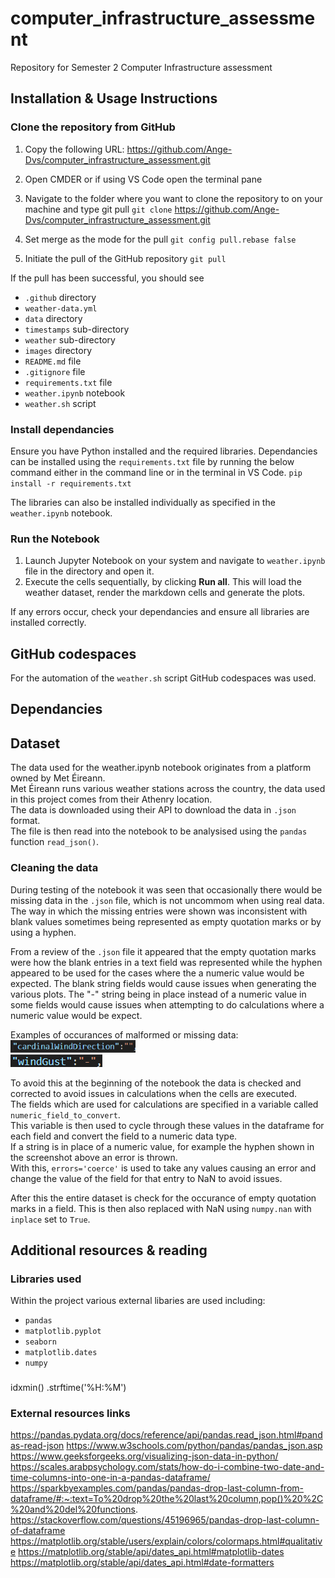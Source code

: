 # computer_infrastructure_assessment
Repository for Semester 2 Computer Infrastructure assessment

## Installation & Usage Instructions

### Clone the repository from GitHub

1. Copy the following URL:
https://github.com/Ange-Dvs/computer_infrastructure_assessment.git

1. Open CMDER or if using VS Code open the terminal pane

1. Navigate to the folder where you want to clone the repository to on your machine and type git pull
``git clone`` https://github.com/Ange-Dvs/computer_infrastructure_assessment.git

1. Set merge as the mode for the pull
``git config pull.rebase false``

1. Initiate the pull of the GitHub repository
``git pull``

If the pull has been successful, you should see   
- ``.github`` directory 
- ``weather-data.yml``
- ``data`` directory 
- ``timestamps`` sub-directory 
- ``weather`` sub-directory
- ``images`` directory
- ``README.md`` file
- ``.gitignore`` file
- ``requirements.txt`` file
- ``weather.ipynb`` notebook
- ``weather.sh`` script

### Install dependancies

Ensure you have Python installed and the required libraries. 
Dependancies can be installed using the ``requirements.txt`` file by running the below command either in the command line or in the terminal in VS Code.
``pip install -r requirements.txt``

The libraries can also be installed individually as specified in the ``weather.ipynb`` notebook.

### Run the Notebook

1. Launch Jupyter Notebook on your system and navigate to ``weather.ipynb`` file in the directory and open it.
1. Execute the cells sequentially, by clicking **Run all**. This will load the weather dataset, render the markdown cells and generate the plots.

If any errors occur, check your dependancies and ensure all libraries are installed correctly.

## GitHub codespaces

For the automation of the ``weather.sh`` script GitHub codespaces was used.  

## Dependancies

## Dataset

The data used for the weather.ipynb notebook originates from a platform owned by Met Éireann.  
Met Éireann runs various weather stations across the country, the data used in this project comes from their Athenry location.  
The data is downloaded using their API to download the data in ``.json`` format.  
The file is then read into the notebook to be analysised using the ``pandas`` function ``read_json()``.  

### Cleaning the data 

During testing of the notebook it was seen that occasionally there would be missing data in the ``.json`` file, which is not uncommom when using real data.  
The way in which the missing entries were shown was inconsistent with blank values sometimes being represented as empty quotation marks or by using a hyphen.  

From a review of the ``.json`` file it appeared that the empty quotation marks were how the blank entries in a text field was represented while the hyphen appeared to be used for the cases where the a numeric value would be expected. The blank string fields would cause issues when generating the various plots. The "-" string being in place instead of a numeric value in some fields would cause issues when attempting to do calculations where a numeric value would be expect.  

Examples of occurances of malformed or missing data:  
![Example of empty field with empty quotation marks](images/blank_empty_value_quotations.png)   
![Example of empty field with empty hyphen](images/blank_empty_value_hyphen.png)    

To avoid this at the beginning of the notebook the data is checked and corrected to avoid issues in calculations when the cells are executed.  
The fields which are used for calculations are specified in a variable called ``numeric_field_to_convert``.  
This variable is then used to cycle through these values in the dataframe for each field and convert the field to a numeric data type.  
If a string is in place of a numeric value, for example the hyphen shown in the screenshot above an error is thrown.  
With this, ``errors='coerce'`` is used to take any values causing an error and change the value of the field for that entry to NaN to avoid issues.

After this the entire dataset is check for the occurance of empty quotation marks in a field. This is then also replaced with NaN using ``numpy.nan`` with ``inplace`` set to ``True``.  

## Additional resources & reading

### Libraries used

Within the project various external libaries are used including: 

- ``pandas``
- ``matplotlib.pyplot``
- ``seaborn``
- ``matplotlib.dates``
- ``numpy``

###

idxmin()
.strftime('%H:%M')


### External resources links
https://pandas.pydata.org/docs/reference/api/pandas.read_json.html#pandas-read-json
https://www.w3schools.com/python/pandas/pandas_json.asp
https://www.geeksforgeeks.org/visualizing-json-data-in-python/
https://scales.arabpsychology.com/stats/how-do-i-combine-two-date-and-time-columns-into-one-in-a-pandas-dataframe/
https://sparkbyexamples.com/pandas/pandas-drop-last-column-from-dataframe/#:~:text=To%20drop%20the%20last%20column,pop()%20%2C%20and%20del%20functions.
https://stackoverflow.com/questions/45196965/pandas-drop-last-column-of-dataframe
https://matplotlib.org/stable/users/explain/colors/colormaps.html#qualitative
https://matplotlib.org/stable/api/dates_api.html#matplotlib-dates
https://matplotlib.org/stable/api/dates_api.html#date-formatters